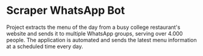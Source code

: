 # Scraper WhatsApp Bot

Project extracts the menu of the day from a busy college restaurant's website and sends it to multiple WhatsApp groups, serving over 4.000 people. The application is automated and sends the latest menu information at a scheduled time every day.

